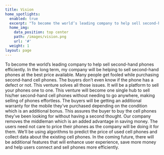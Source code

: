 ```yaml
---
title: Vision
home_spotlights:
  enabled: true
  excerpt: "To become the world’s leading company to help sell second-hand phones efficiently. In the long\r term, my company will be helping to sell second-hand phones at the best price available"
  home_img:
    data_position: top center
    path: /images/vision.png
    url: '#'
  weight: 1
layout: page
---
```

To become the world’s leading company to help sell second-hand phones efficiently. In the long
 term, my company will be helping to sell second-hand phones at the best price available. Many
 people get fooled while purchasing second-hand cell phones. The buyers don’t even know if the
 phone has a defect or not. This venture solves all those issues. It will be a platform to sell your
 phones one to one. This venture will become one single hub to sell his/her second-hand cell phones
 without needing to go anywhere, making selling of phones effortless. The buyers will be getting an
 additional warranty for the mobile they’ve purchased depending on the condition which is an
 additional bonus. This assures the buyer to buy the cell phones they’ve been looking for without
 having a second thought. Our company removes the middleman which is an added advantage in saving money. The users need not care to price their phones as the company will be doing it for
 them. We’ll be using algorithms to predict the price of used cell phones and collect data about the
 existing cell phones. In the coming future, there will be additional features that will enhance user experience, save more money and help users connect and sell phones more efficiently.
